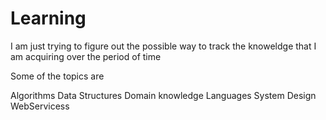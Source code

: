 # Learning

I am just trying to figure out the possible way to track the knoweldge that I am acquiring over the period of time

Some of the topics are

Algorithms
Data Structures
Domain knowledge
Languages
System Design
WebServicess
